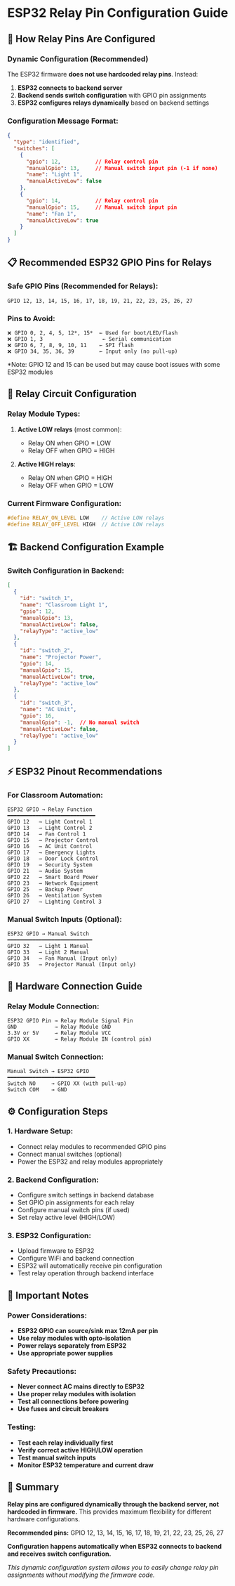 # ESP32 Relay Pin Configuration Guide

## 🔌 **How Relay Pins Are Configured**

### **Dynamic Configuration (Recommended)**
The ESP32 firmware **does not use hardcoded relay pins**. Instead:

1. **ESP32 connects to backend server**
2. **Backend sends switch configuration** with GPIO pin assignments
3. **ESP32 configures relays dynamically** based on backend settings

### **Configuration Message Format:**
```json
{
  "type": "identified",
  "switches": [
    {
      "gpio": 12,           // Relay control pin
      "manualGpio": 13,     // Manual switch input pin (-1 if none)
      "name": "Light 1",
      "manualActiveLow": false
    },
    {
      "gpio": 14,           // Relay control pin
      "manualGpio": 15,     // Manual switch input pin
      "name": "Fan 1",
      "manualActiveLow": true
    }
  ]
}
```

## 📋 **Recommended ESP32 GPIO Pins for Relays**

### **Safe GPIO Pins (Recommended for Relays):**
```
GPIO 12, 13, 14, 15, 16, 17, 18, 19, 21, 22, 23, 25, 26, 27
```

### **Pins to Avoid:**
```
❌ GPIO 0, 2, 4, 5, 12*, 15*  ← Used for boot/LED/flash
❌ GPIO 1, 3                   ← Serial communication
❌ GPIO 6, 7, 8, 9, 10, 11    ← SPI flash
❌ GPIO 34, 35, 36, 39        ← Input only (no pull-up)
```

*Note: GPIO 12 and 15 can be used but may cause boot issues with some ESP32 modules

## 🔧 **Relay Circuit Configuration**

### **Relay Module Types:**
1. **Active LOW relays** (most common):
   - Relay ON when GPIO = LOW
   - Relay OFF when GPIO = HIGH

2. **Active HIGH relays**:
   - Relay ON when GPIO = HIGH
   - Relay OFF when GPIO = LOW

### **Current Firmware Configuration:**
```cpp
#define RELAY_ON_LEVEL LOW    // Active LOW relays
#define RELAY_OFF_LEVEL HIGH  // Active LOW relays
```

## 🏗️ **Backend Configuration Example**

### **Switch Configuration in Backend:**
```json
[
  {
    "id": "switch_1",
    "name": "Classroom Light 1",
    "gpio": 12,
    "manualGpio": 13,
    "manualActiveLow": false,
    "relayType": "active_low"
  },
  {
    "id": "switch_2",
    "name": "Projector Power",
    "gpio": 14,
    "manualGpio": 15,
    "manualActiveLow": true,
    "relayType": "active_low"
  },
  {
    "id": "switch_3",
    "name": "AC Unit",
    "gpio": 16,
    "manualGpio": -1,  // No manual switch
    "manualActiveLow": false,
    "relayType": "active_low"
  }
]
```

## ⚡ **ESP32 Pinout Recommendations**

### **For Classroom Automation:**
```
ESP32 GPIO → Relay Function
━━━━━━━━━━━━━━━━━━━━━━━━━━━━
GPIO 12   → Light Control 1
GPIO 13   → Light Control 2
GPIO 14   → Fan Control 1
GPIO 15   → Projector Control
GPIO 16   → AC Unit Control
GPIO 17   → Emergency Lights
GPIO 18   → Door Lock Control
GPIO 19   → Security System
GPIO 21   → Audio System
GPIO 22   → Smart Board Power
GPIO 23   → Network Equipment
GPIO 25   → Backup Power
GPIO 26   → Ventilation System
GPIO 27   → Lighting Control 3
```

### **Manual Switch Inputs (Optional):**
```
ESP32 GPIO → Manual Switch
━━━━━━━━━━━━━━━━━━━━━━━━━━━
GPIO 32   → Light 1 Manual
GPIO 33   → Light 2 Manual
GPIO 34   → Fan Manual (Input only)
GPIO 35   → Projector Manual (Input only)
```

## 🔧 **Hardware Connection Guide**

### **Relay Module Connection:**
```
ESP32 GPIO Pin → Relay Module Signal Pin
GND            → Relay Module GND
3.3V or 5V     → Relay Module VCC
GPIO XX        → Relay Module IN (control pin)
```

### **Manual Switch Connection:**
```
Manual Switch → ESP32 GPIO
━━━━━━━━━━━━━━━━━━━━━━━━━━━━
Switch NO     → GPIO XX (with pull-up)
Switch COM    → GND
```

## ⚙️ **Configuration Steps**

### **1. Hardware Setup:**
- Connect relay modules to recommended GPIO pins
- Connect manual switches (optional)
- Power the ESP32 and relay modules appropriately

### **2. Backend Configuration:**
- Configure switch settings in backend database
- Set GPIO pin assignments for each relay
- Configure manual switch pins (if used)
- Set relay active level (HIGH/LOW)

### **3. ESP32 Configuration:**
- Upload firmware to ESP32
- Configure WiFi and backend connection
- ESP32 will automatically receive pin configuration
- Test relay operation through backend interface

## 🚨 **Important Notes**

### **Power Considerations:**
- **ESP32 GPIO can source/sink max 12mA per pin**
- **Use relay modules with opto-isolation**
- **Power relays separately from ESP32**
- **Use appropriate power supplies**

### **Safety Precautions:**
- **Never connect AC mains directly to ESP32**
- **Use proper relay modules with isolation**
- **Test all connections before powering**
- **Use fuses and circuit breakers**

### **Testing:**
- **Test each relay individually first**
- **Verify correct active HIGH/LOW operation**
- **Test manual switch inputs**
- **Monitor ESP32 temperature and current draw**

## 🎯 **Summary**

**Relay pins are configured dynamically through the backend server, not hardcoded in firmware.** This provides maximum flexibility for different hardware configurations.

**Recommended pins:** GPIO 12, 13, 14, 15, 16, 17, 18, 19, 21, 22, 23, 25, 26, 27

**Configuration happens automatically when ESP32 connects to backend and receives switch configuration.**

*This dynamic configuration system allows you to easily change relay pin assignments without modifying the firmware code.*